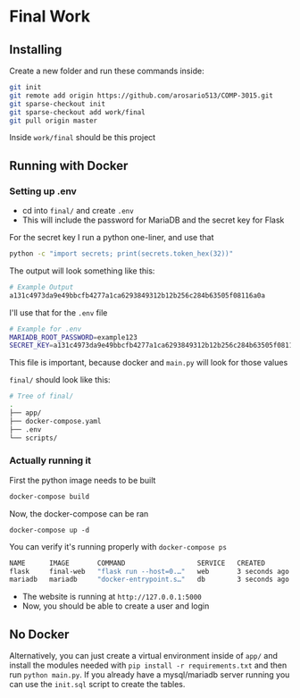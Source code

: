 # Final Work

## Installing

Create a new folder and run these commands inside:

```bash
git init
git remote add origin https://github.com/arosario513/COMP-3015.git
git sparse-checkout init
git sparse-checkout add work/final
git pull origin master
```

Inside `work/final` should be this project

## Running with Docker

### Setting up .env

- cd into `final/` and create `.env`
- This will include the password for MariaDB and the secret key for Flask

For the secret key I run a python one-liner, and use that

```bash
python -c "import secrets; print(secrets.token_hex(32))"
```

The output will look something like this:

```bash
# Example Output
a131c4973da9e49bbcfb4277a1ca6293849312b12b256c284b63505f08116a0a
```

I'll use that for the `.env` file

```bash
# Example for .env
MARIADB_ROOT_PASSWORD=example123
SECRET_KEY=a131c4973da9e49bbcfb4277a1ca6293849312b12b256c284b63505f08116a0a
```

This file is important, because docker and `main.py` will look for those values

`final/` should look like this:

```bash
# Tree of final/
.
├── app/
├── docker-compose.yaml
├── .env
└── scripts/
```

### Actually running it

First the python image needs to be built

```bash
docker-compose build
```

Now, the docker-compose can be ran

```
docker-compose up -d
```

You can verify it's running properly with `docker-compose ps`

```bash
NAME      IMAGE       COMMAND                  SERVICE   CREATED         STATUS         PORTS
flask     final-web   "flask run --host=0.…"   web       3 seconds ago   Up 2 seconds   0.0.0.0:5000->5000/tcp, :::5000->5000/tcp
mariadb   mariadb     "docker-entrypoint.s…"   db        3 seconds ago   Up 2 seconds   0.0.0.0:3306->3306/tcp, :::3306->3306/tcp

```

- The website is running at `http://127.0.0.1:5000`
- Now, you should be able to create a user and login

## No Docker
Alternatively, you can just create a virtual environment inside of `app/` and install the modules needed with  `pip install -r requirements.txt` and then run `python main.py`. If  you already have a mysql/mariadb server running you can use the `init.sql` script to create the tables.
